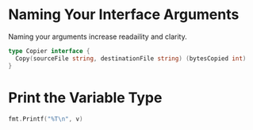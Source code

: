 # Naming Your Interface Arguments
Naming your arguments increase readaility and clarity.

```go
type Copier interface {
  Copy(sourceFile string, destinationFile string) (bytesCopied int)
}
```

# Print the Variable Type
```go
fmt.Printf("%T\n", v)
```